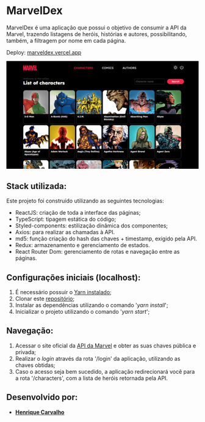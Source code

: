 # MarvelDex

MarvelDex é uma aplicação que possui o objetivo de consumir a API da Marvel, trazendo listagens de heróis, histórias e autores, possibilitando, também, a filtragem por nome em cada página.

Deploy: [marveldex.vercel.app](http://marveldex.vercel.app/)


![nav](./src/assets/images/screen_demo.png)



## Stack utilizada:

Este projeto foi construído utilizando as seguintes tecnologias:

- ReactJS: criação de toda a interface das páginas;
- TypeScript: tipagem estática do código;
- Styled-components: estilização dinâmica dos componentes;
- Axios: para realizar as chamadas à API.
- md5: função criação do hash das chaves + timestamp, exigido pela API.
- Redux: armazenamento e gerenciamento de estados.
- React Router Dom: gerenciamento de rotas e navegação entre as páginas.

## Configurações iniciais (localhost):

1. É necessário possuir o [Yarn instalado](https://classic.yarnpkg.com/en/docs/install/);
2. Clonar este [repositório](https://github.com/henriquescarv/marveldex);
3. Instalar as dependências utilizando o comando '_yarn install_';
4. Inicializar o projeto utilizando o comando '_yarn start_';

## Navegação:

1. Acessar o site oficial da [API da Marvel](https://developer.marvel.com/documentation/getting_started) e obter as suas chaves pública e privada;
2. Realizar o _login_ através da rota '/login' da aplicação, utilizando as chaves obtidas;
3. Caso o acesso seja bem sucedido, a aplicação redirecionará você para a rota '/characters', com a lista de heróis retornada pela API.




## Desenvolvido por:

- [**Henrique Carvalho**](https://github.com/henriquescarv)
